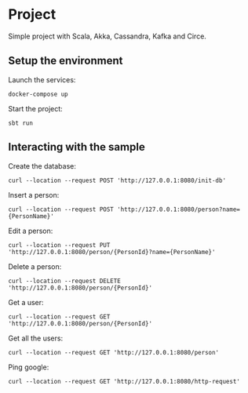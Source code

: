 # Project

Simple project with Scala, Akka, Cassandra, Kafka and Circe.

## Setup the environment

Launch the services:

    docker-compose up

Start the project:

    sbt run

## Interacting with the sample

Create the database:

    curl --location --request POST 'http://127.0.0.1:8080/init-db'

Insert a person:

    curl --location --request POST 'http://127.0.0.1:8080/person?name={PersonName}'

Edit a person:

    curl --location --request PUT 'http://127.0.0.1:8080/person/{PersonId}?name={PersonName}'

Delete a person:

    curl --location --request DELETE 'http://127.0.0.1:8080/person/{PersonId}'

Get a user:

    curl --location --request GET 'http://127.0.0.1:8080/person/{PersonId}'

Get all the users:

    curl --location --request GET 'http://127.0.0.1:8080/person'

Ping google:

    curl --location --request GET 'http://127.0.0.1:8080/http-request'

